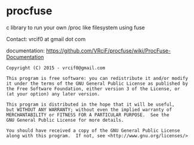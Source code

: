 procfuse
========

c library to run your own /proc like filesystem using fuse

Contact: vrcif0 at gmail dot com

documentation: https://github.com/VRciF/procfuse/wiki/ProcFuse-Documentation

    Copyright (C) 2015 - vrcif0@gmail.com

    This program is free software: you can redistribute it and/or modify
    it under the terms of the GNU General Public License as published by
    the Free Software Foundation, either version 3 of the License, or
    (at your option) any later version.

    This program is distributed in the hope that it will be useful,
    but WITHOUT ANY WARRANTY; without even the implied warranty of
    MERCHANTABILITY or FITNESS FOR A PARTICULAR PURPOSE.  See the
    GNU General Public License for more details.

    You should have received a copy of the GNU General Public License
    along with this program.  If not, see <http://www.gnu.org/licenses/>
